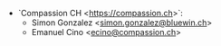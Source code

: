 - \`Compassion CH \<<https://compassion.ch>\>\`:
  - Simon Gonzalez \<<simon.gonzalez@bluewin.ch>\>
  - Emanuel Cino \<<ecino@compassion.ch>\>

